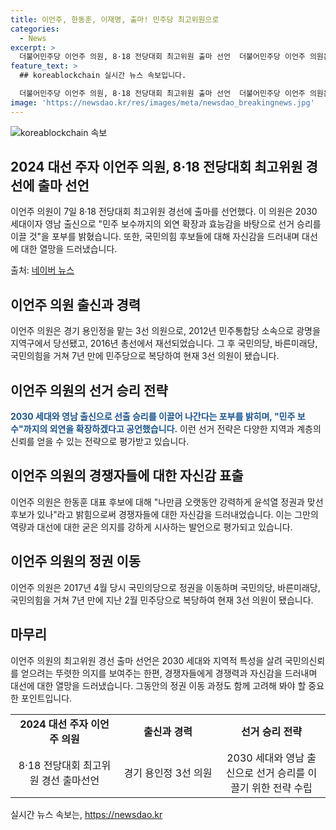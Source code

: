 ```yaml
---
title: 이언주, 한동훈, 이재명, 출마! 민주당 최고위원으로
categories:
  - News
excerpt: >
  더불어민주당 이언주 의원, 8·18 전당대회 최고위원 출마 선언  더불어민주당 이언주 의원은 7일 8·18 전당대회 최고위원 경선 출마를 선언했다. 올해 초 국민의힘에서 당적을 옮긴 이 의원은 영남 출신의 97 세대라는 점을 강조하며 확장된 외연으로 선거 승리를 이끌겠다고 밝혔다. 또한, 과거의 당적에 대한 지적에 대응하며 최고위원 후보 중에서 오랫동안 강력하게 윤석열 정권과 맞선 후보가 없다고 강조했다.
feature_text: >
  ## koreablockchain 실시간 뉴스 속보입니다.

  더불어민주당 이언주 의원, 8·18 전당대회 최고위원 출마 선언  더불어민주당 이언주 의원은 7일 8·18 전당대회 최고위원 경선 출마를 선언했다. 올해 초 국민의힘에서 당적을 옮긴 이 의원은 영남 출신의 97 세대라는 점을 강조하며 확장된 외연으로 선거 승리를 이끌겠다고 밝혔다. 또한, 과거의 당적에 대한 지적에 대응하며 최고위원 후보 중에서 오랫동안 강력하게 윤석열 정권과 맞선 후보가 없다고 강조했다.
image: 'https://newsdao.kr/res/images/meta/newsdao_breakingnews.jpg'
---
```


<p><img src="https://newsdao.kr/res/images/meta/newsdao_breakingnews.jpg" alt="koreablockchain 속보" /></p>

<h2 data-ke-size="size26">2024 대선 주자 이언주 의원, 8·18 전당대회 최고위원 경선에 출마 선언</h2>

<p>이언주 의원이 7일 8·18 전당대회 최고위원 경선에 출마를 선언했다. 이 의원은 2030 세대이자 영남 출신으로 "민주 보수까지의 외연 확장과 효능감을 바탕으로 선거 승리를 이끌 것"을 포부를 밝혔습니다. 또한, 국민의힘 후보들에 대해 자신감을 드러내며 대선에 대한 열망을 드러냈습니다.</p>

<p data-ke-size="size16">출처: <a href="https://news.naver.com/main/read.nhn?mode=LSD&mid=sec&sid1=100&oid=421&aid=0005477703" target="_blank">네이버 뉴스</a></p>

<h2 data-ke-size="size26">이언주 의원 출신과 경력</h2>

<p>이언주 의원은 경기 용인정을 맡는 3선 의원으로, 2012년 민주통합당 소속으로 광명을 지역구에서 당선됐고, 2016년 총선에서 재선되었습니다. 그 후 국민의당, 바른미래당, 국민의힘을 거쳐 7년 만에 민주당으로 복당하여 현재 3선 의원이 됐습니다.</p>

<h2 data-ke-size="size26">이언주 의원의 선거 승리 전략</h2>

<p><b><span style="color: #1a5490;">2030 세대와 영남 출신으로 선출 승리를 이끌어 나간다는 포부를 밝히며, "민주 보수"까지의 외연을 확장하겠다고 공언했습니다.</span></b> 이런 선거 전략은 다양한 지역과 계층의 신뢰를 얻을 수 있는 전략으로 평가받고 있습니다. </p>

<h2 data-ke-size="size26">이언주 의원의 경쟁자들에 대한 자신감 표출</h2>

<p>이언주 의원은 한동훈 대표 후보에 대해 "나만큼 오랫동안 강력하게 윤석열 정권과 맞선 후보가 있나"라고 밝힘으로써 경쟁자들에 대한 자신감을 드러내었습니다. 이는 그만의 역량과 대선에 대한 굳은 의지를 강하게 시사하는 발언으로 평가되고 있습니다.</p>

<h2 data-ke-size="size26">이언주 의원의 정권 이동</h2>

<p>이언주 의원은 2017년 4월 당시 국민의당으로 정권을 이동하며 국민의당, 바른미래당, 국민의힘을 거쳐 7년 만에 지난 2월 민주당으로 복당하여 현재 3선 의원이 됐습니다. </p>

<h2 data-ke-size="size26">마무리</h2>

<p>이언주 의원의 최고위원 경선 출마 선언은 2030 세대와 지역적 특성을 살려 국민의신뢰를 얻으려는 뚜렷한 의지를 보여주는 한편, 경쟁자들에게 경쟁력과 자신감을 드러내며 대선에 대한 열망을 드러냈습니다. 그동안의 정권 이동 과정도 함께 고려해 봐야 할 중요한 포인트입니다.</p>

<table>
    <tbody>
        <tr>
            <td style="text-align: center; height: 17px;"><b>2024 대선 주자 이언주 의원</b></td>
            <td style="text-align: center; height: 17px;"><b>출신과 경력</b></td>
            <td style="text-align: center; height: 17px;"><b>선거 승리 전략</b></td>
        </tr>
        <tr>
            <td style="width: 300px; text-align: center;">8·18 전당대회 최고위원 경선 출마선언</td>
            <td style="width: 300px; text-align: center;">경기 용인정 3선 의원</td>
            <td style="width: 300px; text-align: center;">2030 세대와 영남 출신으로 선거 승리를 이끌기 위한 전략 수립</td>
        </tr>
    </tbody>
</table>
실시간 뉴스 속보는, <a href="https://newsdao.kr" rel="dofollow">https://newsdao.kr</a>


